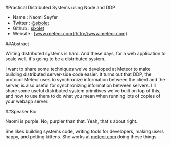#Practical Distributed Systems using Node and DDP

* Name : Naomi Seyfer
* Twitter : [@sixolet](http://twitter.com/sixolet)
* Github : [sixolet](http://github.com/sixolet)
* Website : [www.meteor.com](http://www.meteor.com)

##Abstract

Writing distributed systems is hard.  And these days, for a web application to
scale well, it's going to be a distributed system.

I want to share some techniques we've developed at Meteor to make building
distributed server-side code easier.  It turns out that DDP, the protocol Meteor
uses to synchronize information between the client and the server, is also
useful for synchronizing information between servers.  I'll share some useful
distributed system primitives we've built on top of this, and how to use them to
do what you mean when running lots of copies of your webapp server.

##Speaker Bio

Naomi is purple.  No, purpler than that.  Yeah, that's about right.

She likes building systems code, writing tools for developers, making users
happy, and petting kittens.  She works at [meteor.com](http://www.meteor.com)
doing these things.